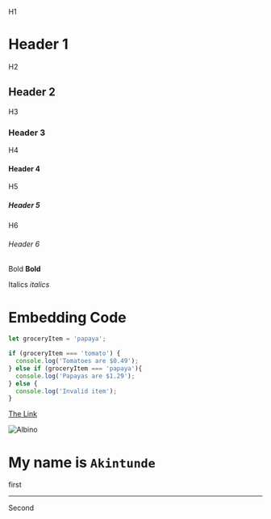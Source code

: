 H1 
# Header 1

H2
## Header 2
H3
### Header 3
H4
#### Header 4 
H5
##### Header 5
H6
###### Header 6


Bold
**Bold**

Italics
*italics*

# Embedding Code

```js
let groceryItem = 'papaya';

if (groceryItem === 'tomato') {
  console.log('Tomatoes are $0.49');
} else if (groceryItem === 'papaya'){
  console.log('Papayas are $1.29');
} else {
  console.log('Invalid item');
}
```

[The Link](https://github.com/Yshadows6199/chocolate-php)

![Albino](https://cdn1.i-scmp.com/sites/default/files/styles/1200x800/public/images/methode/2017/10/27/cb31ec3e-b9fd-11e7-affb-32c8d8b6484e_1280x720_175846.JPG?itok=0YbxXzve)

# My name is **`Akintunde`**

first <hr/> Second


